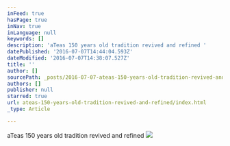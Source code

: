 ```yaml
---
inFeed: true
hasPage: true
inNav: true
inLanguage: null
keywords: []
description: 'aTeas 150 years old tradition revived and refined '
datePublished: '2016-07-07T14:44:04.593Z'
dateModified: '2016-07-07T14:38:07.527Z'
title: ''
author: []
sourcePath: _posts/2016-07-07-ateas-150-years-old-tradition-revived-and-refined.md
authors: []
publisher: null
starred: true
url: ateas-150-years-old-tradition-revived-and-refined/index.html
_type: Article

---
```

aTeas 150 years old tradition revived and refined ![](https://the-grid-user-content.s3-us-west-2.amazonaws.com/7a83e90c-757a-4818-88d7-18dbfff57548.jpg)